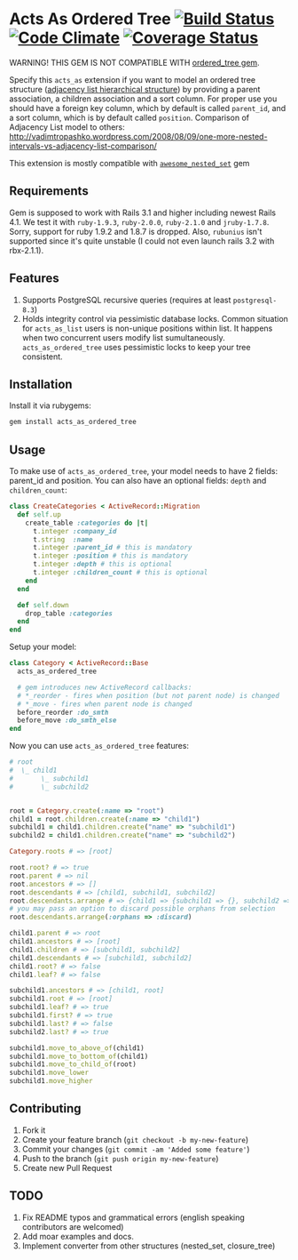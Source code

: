 # Acts As Ordered Tree [![Build Status](https://secure.travis-ci.org/take-five/acts_as_ordered_tree.png?branch=master)](http://travis-ci.org/take-five/acts_as_ordered_tree) [![Code Climate](https://codeclimate.com/github/take-five/acts_as_ordered_tree.png)](https://codeclimate.com/github/take-five/acts_as_ordered_tree) [![Coverage Status](https://coveralls.io/repos/take-five/acts_as_ordered_tree/badge.png)](https://coveralls.io/r/take-five/acts_as_ordered_tree)
WARNING! THIS GEM IS NOT COMPATIBLE WITH <a href="http://ordered-tree.rubyforge.org">ordered_tree gem</a>.

Specify this `acts_as` extension if you want to model an ordered tree structure ([adjacency list hierarchical structure](http://www.sqlsummit.com/AdjacencyList.htm)) by providing a parent association, a children association and a sort column. For proper use you should have a foreign key column, which by default is called `parent_id`, and a sort column, which is by default called `position`.
Comparison of Adjacency List model to others: http://vadimtropashko.wordpress.com/2008/08/09/one-more-nested-intervals-vs-adjacency-list-comparison/

This extension is mostly compatible with [`awesome_nested_set`](https://github.com/collectiveidea/awesome_nested_set/) gem

## Requirements

Gem is supposed to work with Rails 3.1 and higher including newest Rails 4.1. We test it with `ruby-1.9.3`, `ruby-2.0.0`, `ruby-2.1.0` and `jruby-1.7.8`. Sorry, support for ruby 1.9.2 and 1.8.7 is dropped. Also, `rubunius` isn't supported since it's quite unstable (I could not even launch rails 3.2 with rbx-2.1.1).

## Features
1. Supports PostgreSQL recursive queries (requires at least `postgresql-8.3`)
2. Holds integrity control via pessimistic database locks. Common situation for `acts_as_list` users is non-unique positions within list. It happens when two concurrent users modify list sumultaneously. `acts_as_ordered_tree` uses pessimistic locks to keep your tree consistent.

## Installation
Install it via rubygems:

```bash
gem install acts_as_ordered_tree
```

## Usage

To make use of `acts_as_ordered_tree`, your model needs to have 2 fields: parent_id and position. You can also have an optional fields: `depth` and `children_count`:
```ruby
class CreateCategories < ActiveRecord::Migration
  def self.up
    create_table :categories do |t|
      t.integer :company_id
      t.string  :name
      t.integer :parent_id # this is mandatory
      t.integer :position # this is mandatory
      t.integer :depth # this is optional
      t.integer :children_count # this is optional
    end
  end

  def self.down
    drop_table :categories
  end
end
```

Setup your model:

```ruby
class Category < ActiveRecord::Base
  acts_as_ordered_tree

  # gem introduces new ActiveRecord callbacks:
  # *_reorder - fires when position (but not parent node) is changed
  # *_move - fires when parent node is changed
  before_reorder :do_smth
  before_move :do_smth_else
end
```

Now you can use `acts_as_ordered_tree` features:

```ruby
# root
#  \_ child1
#       \_ subchild1
#       \_ subchild2


root = Category.create(:name => "root")
child1 = root.children.create(:name => "child1")
subchild1 = child1.children.create("name" => "subchild1")
subchild2 = child1.children.create("name" => "subchild2")

Category.roots # => [root]

root.root? # => true
root.parent # => nil
root.ancestors # => []
root.descendants # => [child1, subchild1, subchild2]
root.descendants.arrange # => {child1 => {subchild1 => {}, subchild2 => {}}}
# you may pass an option to discard possible orphans from selection
root.descendants.arrange(:orphans => :discard)

child1.parent # => root
child1.ancestors # => [root]
child1.children # => [subchild1, subchild2]
child1.descendants # => [subchild1, subchild2]
child1.root? # => false
child1.leaf? # => false

subchild1.ancestors # => [child1, root]
subchild1.root # => [root]
subchild1.leaf? # => true
subchild1.first? # => true
subchild1.last? # => false
subchild2.last? # => true

subchild1.move_to_above_of(child1)
subchild1.move_to_bottom_of(child1)
subchild1.move_to_child_of(root)
subchild1.move_lower
subchild1.move_higher
```

## Contributing

1. Fork it
2. Create your feature branch (`git checkout -b my-new-feature`)
3. Commit your changes (`git commit -am 'Added some feature'`)
4. Push to the branch (`git push origin my-new-feature`)
5. Create new Pull Request

## TODO
1. Fix README typos and grammatical errors (english speaking contributors are welcomed)
2. Add moar examples and docs.
3. Implement converter from other structures (nested_set, closure_tree)